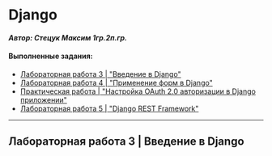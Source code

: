 # Django

#### _Автор: Стецук Максим 1гр.2п.гр._

#### Выполненные задания:
- [Лабораторная работа 3 | "Введение в Django"](#лабораторная-работа-3--введение-в-django)
- [Лабораторная работа 4 | "Применение форм в Django"](#лабораторная-работа-4--применение-форм-в-django)
- [Практическая работа | "Настройка OAuth 2.0 авторизации в Django приложении"](#практическая-работа--настройка-oauth-20-авторизации-в-django-приложении)
- [Лабораторная работа 5 | "Django REST Framework"](#лабораторная-работа-5--django-rest-framework)

---

## Лабораторная работа 3 | Введение в Django

